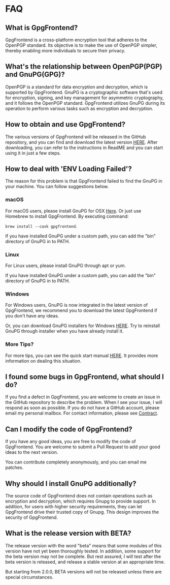 # FAQ

## What is GpgFrontend?

GpgFrontend is a cross-platform encryption tool that adheres to the OpenPGP
standard. Its objective is to make the use of OpenPGP simpler, thereby enabling
more individuals to secure their privacy.

## What's the relationship between OpenPGP(PGP) and GnuPG(GPG)?

OpenPGP is a standard for data encryption and decryption, which is supported by
GpgFrontend. GnuPG is a cryptographic software that's used for encryption,
signing, and key management for asymmetric cryptography, and it follows the
OpenPGP standard. GpgFrontend utilizes GnuPG during its operation to perform
various tasks such as encryption and decryption.

## How to obtain and use GpgFrontend?

The various versions of GpgFrontend will be released in the GitHub repository,
and you can find and download the latest version
[HERE](https://www.gpgfrontend.bktus.com/#/downloads). After downloading, you can
refer to the instructions in ReadME and you can start using it in just a few
steps.

## How to deal with 'ENV Loading Failed'?

The reason for this problem is that GpgFrontend failed to find the GnuPG in your
machine. You can follow suggestions below.

### macOS

For macOS users, please install GnuPG for OSX
[Here](https://sourceforge.net/p/gpgosx/docu/Download/). Or just use Homebrew to
install GpgFrontend. By executing command:

`brew install --cask gpgfrontend`.

If you have installed GnuPG under a custom path, you can add the "bin" directory
of GnuPG in to PATH.

### Linux

For Linux users, please install GnuPG through apt or yum.

If you have installed GnuPG under a custom path, you can add the "bin" directory
of GnuPG in to PATH.

### Windows

For Windows users, GnuPG is now integrated in the latest version of GpgFrontend,
we recommend you to download the latest GpgFrontend if you don't have any ideas.

Or, you can download GnuPG installers for Windows
[HERE](https://www.gnupg.org/ftp/gcrypt/binary/gnupg-w32-2.4.0_20221216.exe).
Try to reinstall GnuPG through installer when you have already install it.

### More Tips?

For more tips, you can see the quick start manual [HERE](quick-start.md). It
provides more information on dealing this situation.

## I found some bugs in GpgFrontend, what should I do?

If you find a defect in GpgFrontend, you are welcome to create an issue in the
GitHub repository to describe the problem. When I see your issue, I will respond
as soon as possible. If you do not have a GitHub account, please email my
personal mailbox. For contact information, please see [Contract](contract.md).

## Can I modify the code of GpgFrontend?

If you have any good ideas, you are free to modify the code of GpgFrontend. You
are welcome to submit a Pull Request to add your good ideas to the next version.

You can contribute completely anonymously, and you can email me patches.

## Why should I install GnuPG additionally?

The source code of GpgFrontend does not contain operations such as encryption
and decryption, which requires Gnupg to provide support. In addition, for users
with higher security requirements, they can let GpgFrontend drive their trusted
copy of Gnupg. This design improves the security of GpgFrontend.

## What is the release version with BETA?

The release version with the word "beta" means that some modules of this version
have not yet been thoroughly tested. In addition, some support for the beta
version may not be complete. But rest assured, I will test after the beta
version is released, and release a stable version at an appropriate time.

But starting from 2.0.0, BETA versions will not be released unless there are
special circumstances.
